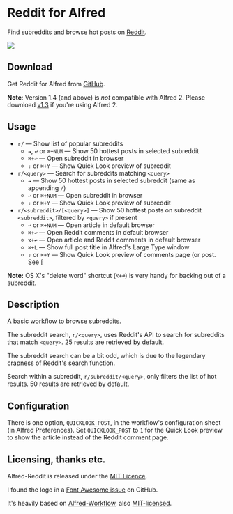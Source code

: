 
Reddit for Alfred
=================

Find subreddits and browse hot posts on [Reddit][reddit].

![][demo]


Download
--------

Get Reddit for Alfred from [GitHub][gh-releases].

**Note**: Version 1.4 (and above) is *not* compatible with Alfred 2. Please download [v1.3][v13] if you're using Alfred 2.


Usage
-----

- `r/` — Show list of popular subreddits
	- `⇥`, `↩` or `⌘+NUM` — Show 50 hottest posts in selected subreddit
	- `⌘+↩` — Open subreddit in browser
	- `⇧` or `⌘+Y` — Show Quick Look preview of subreddit
- `r/<query>` — Search for subreddits matching `<query>`
    - `⇥` — Show 50 hottest posts in selected subreddit (same as appending `/`)
    - `↩` or `⌘+NUM` — Open subreddit in browser
    - `⇧` or `⌘+Y` — Show Quick Look preview of subreddit
- `r/<subreddit>/[<query>]` — Show 50 hottest posts on subreddit `<subreddit>`, filtered by `<query>` if present
    - `↩` or `⌘+NUM` — Open article in default browser
    - `⌘+↩` — Open Reddit comments in default browser
    - `⌥+↩` — Open article and Reddit comments in default browser
    - `⌘+L` — Show full post title in Alfred's Large Type window
    - `⇧` or `⌘+Y` — Show Quick Look preview of comments page (or post. See [

**Note:** OS X's "delete word" shortcut (`⌥+⌫`) is very handy for backing out of a subreddit.


Description
-----------

A basic workflow to browse subreddits.

The subreddit search, `r/<query>`, uses Reddit's API to search for subreddits that match `<query>`. 25 results are retrieved by default.

The subreddit search can be a bit odd, which is due to the legendary crapness of Reddit's search function.

Search within a subreddit, `r/subreddit/<query>`, only filters the list of hot results. 50 results are retrieved by default.


Configuration
-------------

There is one option, `QUICKLOOK_POST`, in the workflow's configuration sheet (in Alfred Preferences). Set `QUICKLOOK_POST` to `1` for the Quick Look preview to show the article instead of the Reddit comment page.


Licensing, thanks etc.
----------------------

Alfred-Reddit is released under the [MIT Licence][mit].

I found the logo in a [Font Awesome issue][logo-source] on GitHub.

It's heavily based on [Alfred-Workflow][alfred-workflow], also [MIT-licensed][mit].


[reddit]: http://www.reddit.com
[mit]: http://opensource.org/licenses/MIT
[alfred-workflow]: http://www.deanishe.net/alfred-workflow/
[logo-source]: https://github.com/FortAwesome/Font-Awesome/issues/372
[gh-releases]: https://github.com/deanishe/alfred-reddit/releases
[demo]: https://raw.githubusercontent.com/deanishe/alfred-reddit/master/demo.gif
[v13]: https://github.com/deanishe/alfred-reddit/releases/tag/v1.3
